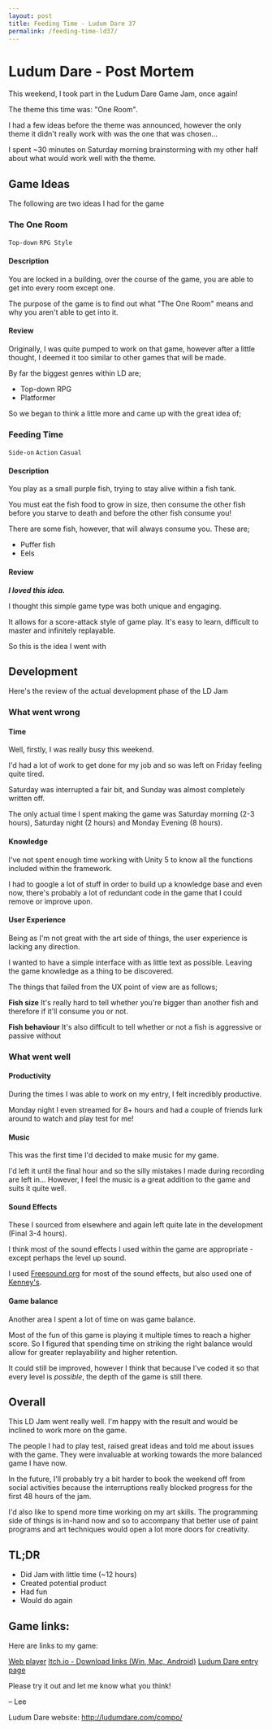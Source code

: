 ```yaml
---
layout: post
title: Feeding Time - Ludum Dare 37
permalink: /feeding-time-ld37/
---
```


# Ludum Dare - Post Mortem

This weekend, I took part in the Ludum Dare Game Jam, once again!

The theme this time was: "One Room".

I had a few ideas before the theme was announced, however the only theme it didn't really work with was the one that was chosen...

I spent ~30 minutes on Saturday morning brainstorming with my other half about what would work well with the theme.

## Game Ideas

The following are two ideas I had for the game

### The One Room
`Top-down` `RPG Style`

#### Description

You are locked in a building, over the course of the game, you are able to get into every room except one.

The purpose of the game is to find out what "The One Room" means and why you aren't able to get into it.

#### Review

Originally, I was quite pumped to work on that game, however after a little thought, I deemed it too similar to other games that will be made.

By far the biggest genres within LD are;
* Top-down RPG
* Platformer

So we began to think a little more and came up with the great idea of;

### Feeding Time
`Side-on` `Action` `Casual`

#### Description

You play as a small purple fish, trying to stay alive within a fish tank.

You must eat the fish food to grow in size, then consume the other fish before you starve to death and before the other fish consume you!

There are some fish, however, that will always consume you. These are;
- Puffer fish
- Eels

#### Review

_**I loved this idea.**_

I thought this simple game type was both unique and engaging.

It allows for a score-attack style of game play. It's easy to learn, difficult to master and infinitely replayable.

So this is the idea I went with

## Development

Here's the review of the actual development phase of the LD Jam

### What went wrong

#### Time

Well, firstly, I was really busy this weekend.

I'd had a lot of work to get done for my job and so was left on Friday feeling quite tired.

Saturday was interrupted a fair bit, and Sunday was almost completely written off.

The only actual time I spent making the game was Saturday morning (2-3 hours), Saturday night (2 hours) and Monday Evening (8 hours).

#### Knowledge

I've not spent enough time working with Unity 5 to know all the functions included within the framework.

I had to google a lot of stuff in order to build up a knowledge base and even now, there's probably a lot of redundant code in the game that I could remove or improve upon.

#### User Experience

Being as I'm not great with the art side of things, the user experience is lacking any direction.

I wanted to have a simple interface with as little text as possible. Leaving the game knowledge as a thing to be discovered.

The things that failed from the UX point of view are as follows;

**Fish size**
It's really hard to tell whether you're bigger than another fish and therefore if it'll consume you or not.

**Fish behaviour**
It's also difficult to tell whether or not a fish is aggressive or passive without

### What went well

#### Productivity

During the times I was able to work on my entry, I felt incredibly productive.

Monday night I even streamed for 8+ hours and had a couple of friends lurk around to watch and play test for me!

#### Music

This was the first time I'd decided to make music for my game.

I'd left it until the final hour and so the silly mistakes I made during recording are left in... However, I feel the music is a great addition to the game and suits it quite well.

#### Sound Effects

These I sourced from elsewhere and again left quite late in the development (Final 3-4 hours).

I think most of the sound effects I used within the game are appropriate - except perhaps the level up sound.

I used [Freesound.org](http://www.freesound.org/) for most of the sound effects, but also used one of [Kenney's](http://kenney.nl).


#### Game balance

Another area I spent a lot of time on was game balance.

Most of the fun of this game is playing it multiple times to reach a higher score. So I figured that spending time on striking the right balance would allow for greater replayability and higher retention.

It could still be improved, however I think that because I've coded it so that every level is _possible_, the depth of the game is still there.

## Overall

This LD Jam went really well. I'm happy with the result and would be inclined to work more on the game.

The people I had to play test, raised great ideas and told me about issues with the game. They were invaluable at working towards the more balanced game I have now.

In the future, I'll probably try a bit harder to book the weekend off from social activities because the interruptions really blocked progress for the first 48 hours of the jam.

I'd also like to spend more time working on my art skills. The programming side of things is in-hand now and so to accompany that better use of paint programs and art techniques would open a lot more doors for creativity.

## TL;DR

- Did Jam with little time (~12 hours)
- Created potential product
- Had fun
- Would do again

## Game links:

Here are links to my game:

[Web player](http://www.lee-walker.co.uk/FeedingTime/)
[Itch.io - Download links (Win, Mac, Android)](https://leewalkergm.itch.io/feeding-time)
[Ludum Dare entry page](http://ludumdare.com/compo/ludum-dare-37/?action=preview&uid=9092)

Please try it out and let me know what you think!

– Lee

Ludum Dare website: http://ludumdare.com/compo/

